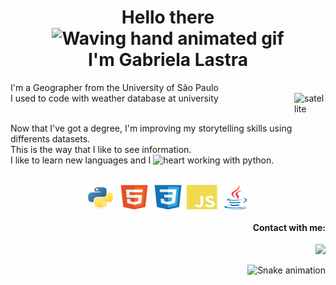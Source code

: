 <html>
<h1 align="center">
   Hello there <img src="https://raw.githubusercontent.com/nixin72/nixin72/master/wave.gif" 
         alt="Waving hand animated gif"
         height="45"
         width="45" /> <br/>I'm Gabriela Lastra
</h1>
        
<body align="left"> 
  I'm a Geographer from the University of São Paulo
  </br>I used to code with weather database at university 
      <img align='right' src="https://icons.iconarchive.com/icons/flat-icons.com/flat/64/Satellite-icon.png" 
         alt="satellite"
         height="50"
         width="50"/>


  </br>Now that I've got a degree, I'm improving my storytelling skills using differents datasets. </br>This is the way that I like to see information.
  </br>I like to learn new languages and I <img src="https://icons.iconarchive.com/icons/tanitakawkaw/simple-cute/48/heart-icon.png" 
         alt="heart"
         height="20"
         width="20"/> working with python.


<div style="display: inline_block" align="center"><br>
    <img align="center" alt="Gabb-Python" height="40" width="50" src="https://raw.githubusercontent.com/devicons/devicon/master/icons/python/python-original.svg">
    <img align="center" alt="Gabb-HTML" height="40" width="50" src="https://raw.githubusercontent.com/devicons/devicon/master/icons/html5/html5-original.svg">
  <img align="center" alt="Gabb-CSS" height="40" width="50" src="https://raw.githubusercontent.com/devicons/devicon/master/icons/css3/css3-original.svg">
  <img align="center" alt="Gabb-Js" height="40" width="50" src="https://raw.githubusercontent.com/devicons/devicon/master/icons/javascript/javascript-plain.svg">
  <img align="center" alt="Gabb-Java" height="40" width="50" src="https://github.com/devicons/devicon/blob/master/icons/java/java-original.svg">
</div>

<div align="right"> 
   <h4 aling="right">Contact with me:</h4>
  <a href = "mailto:gabriela.lastra@alumni.usp.br"><img src="https://img.shields.io/badge/-Gmail-%23333?style=for-the-badge&logo=gmail&logoColor=white" target="_blank"></a>
  
 
  ![Snake animation](https://github.com/gabrielalastra/gabrielalastra/blob/output/github-contribution-grid-snake.svg)
 
</div>
</body>
</html>
